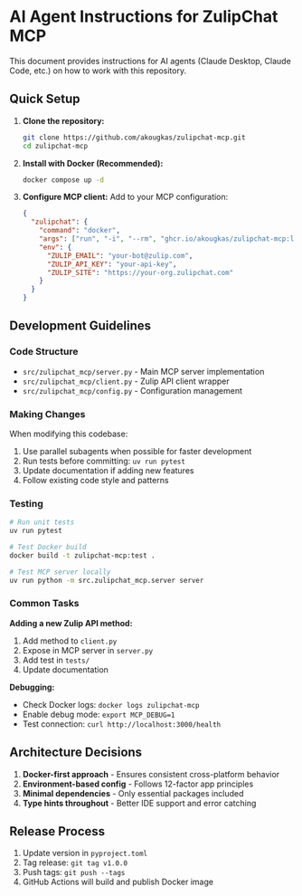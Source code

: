 # AI Agent Instructions for ZulipChat MCP

This document provides instructions for AI agents (Claude Desktop, Claude Code, etc.) on how to work with this repository.

## Quick Setup

1. **Clone the repository:**
   ```bash
   git clone https://github.com/akougkas/zulipchat-mcp.git
   cd zulipchat-mcp
   ```

2. **Install with Docker (Recommended):**
   ```bash
   docker compose up -d
   ```

3. **Configure MCP client:**
   Add to your MCP configuration:
   ```json
   {
     "zulipchat": {
       "command": "docker",
       "args": ["run", "-i", "--rm", "ghcr.io/akougkas/zulipchat-mcp:latest"],
       "env": {
         "ZULIP_EMAIL": "your-bot@zulip.com",
         "ZULIP_API_KEY": "your-api-key",
         "ZULIP_SITE": "https://your-org.zulipchat.com"
       }
     }
   }
   ```

## Development Guidelines

### Code Structure
- `src/zulipchat_mcp/server.py` - Main MCP server implementation
- `src/zulipchat_mcp/client.py` - Zulip API client wrapper
- `src/zulipchat_mcp/config.py` - Configuration management

### Making Changes
When modifying this codebase:
1. Use parallel subagents when possible for faster development
2. Run tests before committing: `uv run pytest`
3. Update documentation if adding new features
4. Follow existing code style and patterns

### Testing
```bash
# Run unit tests
uv run pytest

# Test Docker build
docker build -t zulipchat-mcp:test .

# Test MCP server locally
uv run python -m src.zulipchat_mcp.server server
```

### Common Tasks

**Adding a new Zulip API method:**
1. Add method to `client.py`
2. Expose in MCP server in `server.py`
3. Add test in `tests/`
4. Update documentation

**Debugging:**
- Check Docker logs: `docker logs zulipchat-mcp`
- Enable debug mode: `export MCP_DEBUG=1`
- Test connection: `curl http://localhost:3000/health`

## Architecture Decisions

1. **Docker-first approach** - Ensures consistent cross-platform behavior
2. **Environment-based config** - Follows 12-factor app principles
3. **Minimal dependencies** - Only essential packages included
4. **Type hints throughout** - Better IDE support and error catching

## Release Process

1. Update version in `pyproject.toml`
2. Tag release: `git tag v1.0.0`
3. Push tags: `git push --tags`
4. GitHub Actions will build and publish Docker image